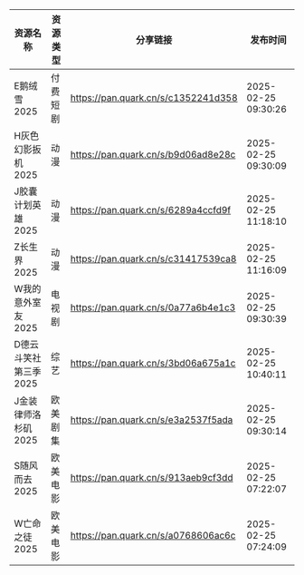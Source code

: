 | 资源名称          | 资源类型 | 分享链接                                | 发布时间                |
| ------------- | ---- | ----------------------------------- | ------------------- |
| E鹅绒雪2025      | 付费短剧 | https://pan.quark.cn/s/c1352241d358 | 2025-02-25 09:30:26 |
| H灰色幻影扳机2025   | 动漫   | https://pan.quark.cn/s/b9d06ad8e28c | 2025-02-25 09:30:09 |
| J胶囊计划英雄2025   | 动漫   | https://pan.quark.cn/s/6289a4ccfd9f | 2025-02-25 11:18:10 |
| Z长生界2025      | 动漫   | https://pan.quark.cn/s/c31417539ca8 | 2025-02-25 11:16:09 |
| W我的意外室友2025   | 电视剧  | https://pan.quark.cn/s/0a77a6b4e1c3 | 2025-02-25 09:30:39 |
| D德云斗笑社第三季2025 | 综艺   | https://pan.quark.cn/s/3bd06a675a1c | 2025-02-25 10:40:11 |
| J金装律师洛杉矶2025  | 欧美剧集 | https://pan.quark.cn/s/e3a2537f5ada | 2025-02-25 09:30:14 |
| S随风而去2025     | 欧美电影 | https://pan.quark.cn/s/913aeb9cf3dd | 2025-02-25 07:22:07 |
| W亡命之徒2025     | 欧美电影 | https://pan.quark.cn/s/a0768606ac6c | 2025-02-25 07:24:09 |
